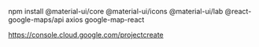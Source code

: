 npm install @material-ui/core @material-ui/icons @material-ui/lab @react-google-maps/api axios google-map-react

https://console.cloud.google.com/projectcreate